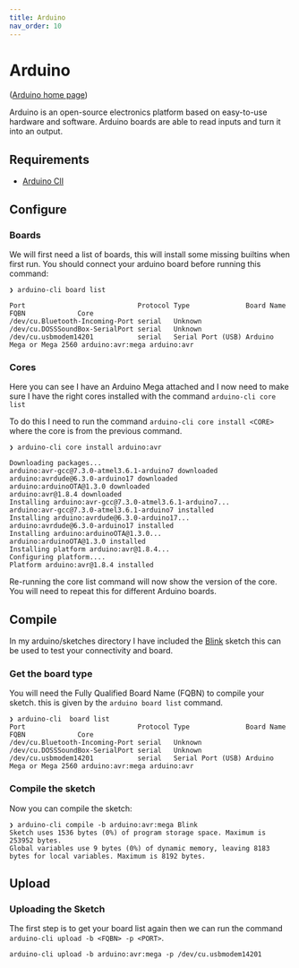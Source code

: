 ```yaml
---
title: Arduino 
nav_order: 10
---
```


# Arduino 

([Arduino home page](https://www.arduino.cc/))

Arduino is an open-source electronics platform based on easy-to-use hardware and software. Arduino boards are able to read inputs and turn it into an output.

## Requirements

 * [Arduino ClI ](https://arduino.github.io/arduino-cli/0.20/installation/)

## Configure

### Boards
We will first need a list of boards, this will install some  missing builtins when first run. You should connect your arduino board before running this command:

```
❯ arduino-cli board list

Port                            Protocol Type              Board Name                FQBN             Core
/dev/cu.Bluetooth-Incoming-Port serial   Unknown
/dev/cu.DOSSSoundBox-SerialPort serial   Unknown
/dev/cu.usbmodem14201           serial   Serial Port (USB) Arduino Mega or Mega 2560 arduino:avr:mega arduino:avr
```

### Cores
Here you can see I have an Arduino Mega attached and I now need to make sure I have the right cores installed with the command ```arduino-cli core list```

To do this I need to run the command `arduino-cli core install <CORE>` where the core is from the previous command.

```
❯ arduino-cli core install arduino:avr

Downloading packages...
arduino:avr-gcc@7.3.0-atmel3.6.1-arduino7 downloaded
arduino:avrdude@6.3.0-arduino17 downloaded
arduino:arduinoOTA@1.3.0 downloaded
arduino:avr@1.8.4 downloaded
Installing arduino:avr-gcc@7.3.0-atmel3.6.1-arduino7...
arduino:avr-gcc@7.3.0-atmel3.6.1-arduino7 installed
Installing arduino:avrdude@6.3.0-arduino17...
arduino:avrdude@6.3.0-arduino17 installed
Installing arduino:arduinoOTA@1.3.0...
arduino:arduinoOTA@1.3.0 installed
Installing platform arduino:avr@1.8.4...
Configuring platform....
Platform arduino:avr@1.8.4 installed
```

Re-running the core list command will now show the version of the core. You will need to repeat this for different Arduino boards.

## Compile

In my arduino/sketches directory I have included the [Blink](https://www.arduino.cc/en/Tutorial/BuiltInExamples/Blink) sketch this can be used to test your connectivity and board.

### Get the board type
You will need the Fully Qualified Board Name (FQBN) to compile your sketch. this is given by the ```arduino board list``` command.

```
❯ arduino-cli  board list
Port                            Protocol Type              Board Name                FQBN             Core
/dev/cu.Bluetooth-Incoming-Port serial   Unknown
/dev/cu.DOSSSoundBox-SerialPort serial   Unknown
/dev/cu.usbmodem14201           serial   Serial Port (USB) Arduino Mega or Mega 2560 arduino:avr:mega arduino:avr
```

### Compile the sketch

Now you can compile the sketch: 

```
❯ arduino-cli compile -b arduino:avr:mega Blink
Sketch uses 1536 bytes (0%) of program storage space. Maximum is 253952 bytes.
Global variables use 9 bytes (0%) of dynamic memory, leaving 8183 bytes for local variables. Maximum is 8192 bytes.
```

## Upload

### Uploading the Sketch
The first step is to get your board list again then we can run the command ```arduino-cli upload -b <FQBN> -p <PORT>```.

```
arduino-cli upload -b arduino:avr:mega -p /dev/cu.usbmodem14201
```




